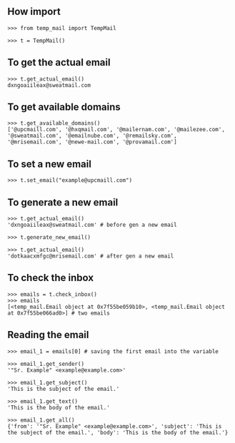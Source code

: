 ## How import

```
>>> from temp_mail import TempMail

>>> t = TempMail()
```

## To get the actual email

```
>>> t.get_actual_email()
dxngoaiileax@sweatmail.com
```

## To get available domains
```
>>> t.get_available_domains()
['@upcmaill.com', '@hxqmail.com', '@mailernam.com', '@mailezee.com', '@sweatmail.com', '@emailnube.com', '@remailsky.com', '@mrisemail.com', '@newe-mail.com', '@provamail.com']
```

## To set a new email

```
>>> t.set_email("example@upcmaill.com")
```

## To generate a new email

```
>>> t.get_actual_email()
'dxngoaiileax@sweatmail.com' # before gen a new email

>>> t.generate_new_email()

>>> t.get_actual_email()
'dotkaacxmfgc@mrisemail.com' # after gen a new email
```

## To check the inbox

```
>>> emails = t.check_inbox()
>>> emails
[<temp_mail.Email object at 0x7f55be059b10>, <temp_mail.Email object at 0x7f55be066ad0>] # two emails
```

## Reading the email

```
>>> email_1 = emails[0] # saving the first email into the variable

>>> email_1.get_sender()
'"Sr. Example" <example@example.com>'

>>> email_1.get_subject()
'This is the subject of the email.'

>>> email_1.get_text()
'This is the body of the email.'

>>> email_1.get_all()
{'from': '"Sr. Example" <example@example.com>', 'subject': 'This is the subject of the email.', 'body': 'This is the body of the email.'}

```
